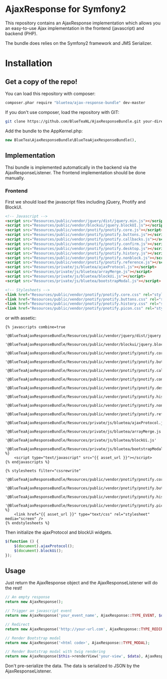 AjaxResponse for Symfony2
========================
This repository contains an AjaxResponse implementation which allows you an easy-to-use Ajax implementation in the
frontend (javascript) and backend (PHP).

The bundle does relies on the Symfony2 framework and JMS Serializer.

# Installation

## Get a copy of the repo!

You can load this repository with composer:

```bash
composer.phar require "bluetea/ajax-response-bundle" dev-master
```

If you don't use composer, load the repository with GIT:

```bash
git clone https://github.com/BlueTeaNL/AjaxResponseBundle.git your-directory
```

Add the bundle to the AppKernel.php:

```php
new BlueTea\AjaxResponseBundle\BlueTeaAjaxResponseBundle(),
```

## Implementation

Thsi bundle is implemented automatically in the backend via the AjaxResponseListener. The frontend implementation should
be done manually.

### Frontend

First we should load the javascript files including jQuery, Pnotify and BlockUI.

```html
<!-- Javascript -->
<script src="Resources/public/vendor/jquery/dist/jquery.min.js"></script>
<script src="Resources/public/vendor/blockui/jquery.blockUI.js"></script>
<script src="Resources/public/vendor/pnotify/pnotify.core.js"></script>
<script src="Resources/public/vendor/pnotify/pnotify.buttons.js"></script>
<script src="Resources/public/vendor/pnotify/pnotify.callbacks.js"></script>
<script src="Resources/public/vendor/pnotify/pnotify.confirm.js"></script>
<script src="Resources/public/vendor/pnotify/pnotify.desktop.js"></script>
<script src="Resources/public/vendor/pnotify/pnotify.history.js"></script>
<script src="Resources/public/vendor/pnotify/pnotify.nonblock.js"></script>
<script src="Resources/public/vendor/pnotify/pnotify.reference.js"></script>
<script src="Resources/private/js/bluetea/ajaxProtocol.js"></script>
<script src="Resources/private/js/bluetea/arrayMerge.js"></script>
<script src="Resources/private/js/bluetea/blockUi.js"></script>
<script src="Resources/private/js/bluetea/bootstrapModal.js"></script>

<!-- Stylesheets -->
<link href="Resources/public/vendor/pnotify/pnotify.core.css" rel="stylesheet" type="text/css" />
<link href="Resources/public/vendor/pnotify/pnotify.buttons.css" rel="stylesheet" type="text/css" />
<link href="Resources/public/vendor/pnotify/pnotify.history.css" rel="stylesheet" type="text/css" />
<link href="Resources/public/vendor/pnotify/pnotify.picon.css" rel="stylesheet" type="text/css" />
```

or with assetic:

```twig
{% javascripts combine=true
    '@BlueTeaAjaxResponseBundle/Resources/public/vendor/jquery/dist/jquery.min.js'
    '@BlueTeaAjaxResponseBundle/Resources/public/vendor/blockui/jquery.blockUI.js'
    '@BlueTeaAjaxResponseBundle/Resources/public/vendor/pnotify/pnotify.core.js'
    '@BlueTeaAjaxResponseBundle/Resources/public/vendor/pnotify/pnotify.buttons.js'
    '@BlueTeaAjaxResponseBundle/Resources/public/vendor/pnotify/pnotify.callbacks.js'
    '@BlueTeaAjaxResponseBundle/Resources/public/vendor/pnotify/pnotify.confirm.js'
    '@BlueTeaAjaxResponseBundle/Resources/public/vendor/pnotify/pnotify.desktop.js'
    '@BlueTeaAjaxResponseBundle/Resources/public/vendor/pnotify/pnotify.history.js'
    '@BlueTeaAjaxResponseBundle/Resources/public/vendor/pnotify/pnotify.nonblock.js'
    '@BlueTeaAjaxResponseBundle/Resources/public/vendor/pnotify/pnotify.reference.js'
    '@BlueTeaAjaxResponseBundle/Resources/private/js/bluetea/ajaxProtocol.js'
    '@BlueTeaAjaxResponseBundle/Resources/private/js/bluetea/arrayMerge.js'
    '@BlueTeaAjaxResponseBundle/Resources/private/js/bluetea/blockUi.js'
    '@BlueTeaAjaxResponseBundle/Resources/private/js/bluetea/bootstrapModal.js'
%}
    <script type="text/javascript" src="{{ asset_url }}"></script>
{% endjavascripts %}

{% stylesheets filter="cssrewrite"
    '@BlueTeaAjaxResponseBundle/Resources/public/vendor/pnotify/pnotify.core.css'
    '@BlueTeaAjaxResponseBundle/Resources/public/vendor/pnotify/pnotify.buttons.css'
    '@BlueTeaAjaxResponseBundle/Resources/public/vendor/pnotify/pnotify.history.css'
    '@BlueTeaAjaxResponseBundle/Resources/public/vendor/pnotify/pnotify.picon.css'
%}
    <link href="{{ asset_url }}" type="text/css" rel="stylesheet" media="screen" />
{% endstylesheets %}
```

Then initialize the ajaxProtocol and blockUi widgets.

```javascript
$(function () {
    $(document).ajaxProtocol();
    $(document).blockUi();
});
```

## Usage

Just return the AjaxResponse object and the AjaxResponseListener will do the rest!

```php
// An empty response
return new AjaxResponse();

// Trigger an javascript event
return new AjaxResponse('your_event_name', AjaxResponse::TYPE_EVENT, $optional_data);

// Redirect
return new AjaxResponse('http://your-url.com', AjaxResponse::TYPE_REDIRECT);

// Render Bootstrap modal
return new AjaxResponse('<html code>', AjaxResponse::TYPE_MODAL);

// Render Bootstrap modal with twig rendering
return new AjaxResponse($this->renderView('your-view', $data), AjaxResponse::TYPE_MODAL);
```

Don't pre-serialize the data. The data is serialized to JSON by the AjaxResponseListener.